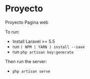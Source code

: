 # Proyecto
Proyecto Pagina web

To run:
- Install Laravel >= 5.5
- run
 ```( NPM | YARN ) install --save```
- run ```php artisan key:generate```

Then run the server:
- ```php artisan serve```

